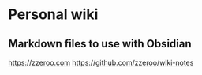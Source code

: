 # Personal wiki 
## Markdown files to use with Obsidian

https://zzeroo.com
https://github.com/zzeroo/wiki-notes
